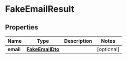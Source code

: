

# FakeEmailResult


## Properties

| Name | Type | Description | Notes |
|------------ | ------------- | ------------- | -------------|
|**email** | [**FakeEmailDto**](FakeEmailDto) |  |  [optional] |



